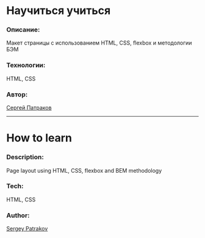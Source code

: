 # Научиться учиться

### Описание:

Макет страницы с использованием HTML, CSS, flexbox и методологии БЭМ

### Технологии:

HTML, CSS

### Автор:

[Сергей Патраков](https://github.com/sergeypatrakov)

---

# How to learn

### Description:

Page layout using HTML, CSS, flexbox and BEM methodology

### Tech:

HTML, CSS

### Author: 

[Sergey Patrakov](https://github.com/sergeypatrakov)